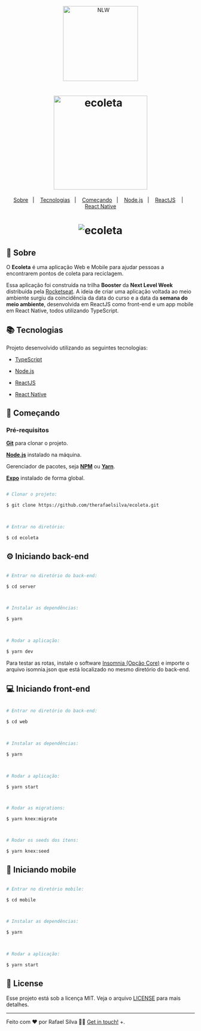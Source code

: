 <p align="center">
    <img alt="NLW" src="https://ik.imagekit.io/wxjs8ddgsv/nezt-level-week_A-aHGeRPO.svg" width="200px"/>
</p>

<h1 align="center">
    <img alt="ecoleta" src="https://ik.imagekit.io/wxjs8ddgsv/logo_8saCUID-F.png" width="250px" />
</h1>

<p align="center">
  <a href="#page_with_curl-sobre">Sobre</a>&nbsp;&nbsp;&nbsp;|&nbsp;&nbsp;&nbsp;
  <a href="#books-requisitos">Tecnologias</a>&nbsp;&nbsp;&nbsp;|&nbsp;&nbsp;&nbsp;
  <a href="#rocket-começando">Começando</a>&nbsp;&nbsp;&nbsp;|&nbsp;&nbsp;&nbsp;
  <a href="#gear-iniciando-back-end">Node.js</a>&nbsp;&nbsp;&nbsp;|&nbsp;&nbsp;&nbsp;
  <a href="#computer-iniciando-front-end">ReactJS</a> &nbsp;&nbsp;&nbsp;|&nbsp;&nbsp;&nbsp;
  <a href="#iphone-iniciando-mobile">React Native</a>
</p>  

<h1  align="center">
  <img  alt="ecoleta"  src="https://res.cloudinary.com/therafaelsilva/image/upload/v1591486760/NLW-cover_ymaybm.jpg" />
</h1>
  

## :page_with_curl: Sobre

O <strong>Ecoleta</strong> é uma aplicação Web e Mobile para ajudar pessoas a encontrarem pontos de coleta para reciclagem.

  

Essa aplicação foi construída na trilha <strong>Booster</strong> da <strong>Next Level Week</strong> distribuída pela [Rocketseat](https://rocketseat.com.br/). A ideia de criar uma aplicação voltada ao meio ambiente surgiu da coincidência da data do curso e a data da <strong>semana do meio ambiente</strong>, desenvolvida em ReactJS como front-end e um app mobile em React Native, todos utilizando TypeScript.

  
  

## :books: Tecnologias

Projeto desenvolvido utilizando as seguintes tecnologias:

  

- [TypeScript](https://www.typescriptlang.org/)

- [Node.js](https://nodejs.org/en/)

- [ReactJS](https://reactjs.org/)

- [React Native](https://reactnative.dev/)

  

## :rocket: Começando

### **Pré-requisitos**
**[Git](https://git-scm.com/)** para clonar o projeto.


**[Node.js](https://nodejs.org/en/)** instalado na máquina.



Gerenciador de pacotes, seja **[NPM](https://www.npmjs.com/)** ou **[Yarn](https://yarnpkg.com/)**.



**[Expo](https://expo.io/)** instalado de forma global.

```  bash

# Clonar o projeto:

$ git clone https://github.com/therafaelsilva/ecoleta.git

  

# Entrar no diretório:

$ cd ecoleta

```

  

## :gear: Iniciando back-end

```bash

# Entrar no diretório do back-end:

$ cd server

  

# Instalar as dependências:

$ yarn

  

# Rodar a aplicação:

$ yarn dev

```

  

Para testar as rotas, instale o software [Insomnia (Opção Core)](https://insomnia.rest/) e importe o arquivo isomnia.json que está localizado no mesmo diretório do back-end.

  

## :computer: Iniciando front-end

```bash

# Entrar no diretório do back-end:

$ cd web

  

# Instalar as dependências:

$ yarn

  

# Rodar a aplicação:

$ yarn start



# Rodar as migrations:

$ yarn knex:migrate



# Rodar os seeds dos ítens:

$ yarn knex:seed

```

  

## :iphone: Iniciando mobile

```bash

# Entrar no diretório mobile:

$ cd mobile

  

# Instalar as dependências:

$ yarn

  

# Rodar a aplicação:

$ yarn start

```

  

## :memo: License

  

Esse projeto está sob a licença MIT. Veja o arquivo [LICENSE](LICENSE.md) para mais detalhes.

  

---

  

Feito com ❤️ por Rafael Silva 👋🏻 [Get in touch!](https://github.com/therafaelsilva)
+.